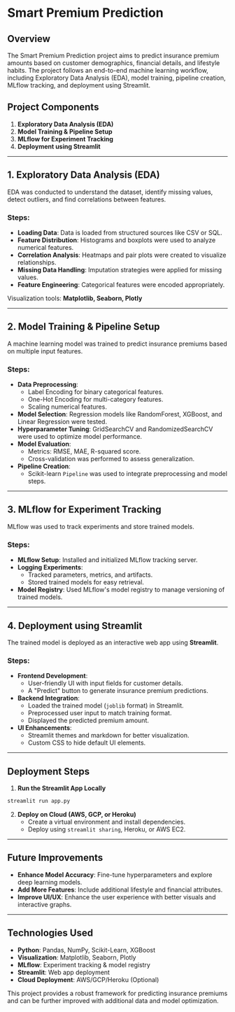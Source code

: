 # Smart Premium Prediction

## Overview
The Smart Premium Prediction project aims to predict insurance premium amounts based on customer demographics, financial details, and lifestyle habits. The project follows an end-to-end machine learning workflow, including Exploratory Data Analysis (EDA), model training, pipeline creation, MLflow tracking, and deployment using Streamlit.

## Project Components
1. **Exploratory Data Analysis (EDA)**
2. **Model Training & Pipeline Setup**
3. **MLflow for Experiment Tracking**
4. **Deployment using Streamlit**

---

## 1. Exploratory Data Analysis (EDA)
EDA was conducted to understand the dataset, identify missing values, detect outliers, and find correlations between features.

### Steps:
- **Loading Data**: Data is loaded from structured sources like CSV or SQL.
- **Feature Distribution**: Histograms and boxplots were used to analyze numerical features.
- **Correlation Analysis**: Heatmaps and pair plots were created to visualize relationships.
- **Missing Data Handling**: Imputation strategies were applied for missing values.
- **Feature Engineering**: Categorical features were encoded appropriately.

Visualization tools: **Matplotlib, Seaborn, Plotly**

---

## 2. Model Training & Pipeline Setup
A machine learning model was trained to predict insurance premiums based on multiple input features.

### Steps:
- **Data Preprocessing**:
  - Label Encoding for binary categorical features.
  - One-Hot Encoding for multi-category features.
  - Scaling numerical features.
- **Model Selection**: Regression models like RandomForest, XGBoost, and Linear Regression were tested.
- **Hyperparameter Tuning**: GridSearchCV and RandomizedSearchCV were used to optimize model performance.
- **Model Evaluation**:
  - Metrics: RMSE, MAE, R-squared score.
  - Cross-validation was performed to assess generalization.
- **Pipeline Creation**:
  - Scikit-learn `Pipeline` was used to integrate preprocessing and model steps.
  
---

## 3. MLflow for Experiment Tracking
MLflow was used to track experiments and store trained models.

### Steps:
- **MLflow Setup**: Installed and initialized MLflow tracking server.
- **Logging Experiments**:
  - Tracked parameters, metrics, and artifacts.
  - Stored trained models for easy retrieval.
- **Model Registry**: Used MLflow's model registry to manage versioning of trained models.

---

## 4. Deployment using Streamlit
The trained model is deployed as an interactive web app using **Streamlit**.

### Steps:
- **Frontend Development**:
  - User-friendly UI with input fields for customer details.
  - A "Predict" button to generate insurance premium predictions.
- **Backend Integration**:
  - Loaded the trained model (`joblib` format) in Streamlit.
  - Preprocessed user input to match training format.
  - Displayed the predicted premium amount.
- **UI Enhancements**:
  - Streamlit themes and markdown for better visualization.
  - Custom CSS to hide default UI elements.

---

## Deployment Steps
1. **Run the Streamlit App Locally**
```bash
streamlit run app.py
```
2. **Deploy on Cloud (AWS, GCP, or Heroku)**
   - Create a virtual environment and install dependencies.
   - Deploy using `streamlit sharing`, Heroku, or AWS EC2.

---

## Future Improvements
- **Enhance Model Accuracy**: Fine-tune hyperparameters and explore deep learning models.
- **Add More Features**: Include additional lifestyle and financial attributes.
- **Improve UI/UX**: Enhance the user experience with better visuals and interactive graphs.

---

## Technologies Used
- **Python**: Pandas, NumPy, Scikit-Learn, XGBoost
- **Visualization**: Matplotlib, Seaborn, Plotly
- **MLflow**: Experiment tracking & model registry
- **Streamlit**: Web app deployment
- **Cloud Deployment**: AWS/GCP/Heroku (Optional)

This project provides a robust framework for predicting insurance premiums and can be further improved with additional data and model optimization.


